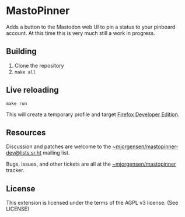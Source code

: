 # MastoPinner

Adds a button to the Mastodon web UI to pin a status to your pinboard account.
At this time this is very much still a work in progress.

## Building

1. Clone the repository
2. `make all`

## Live reloading

	make run

This will create a temporary profile and target [Firefox Developer Edition][0].

[0]: https://www.mozilla.org/en-US/firefox/developer/

## Resources

Discussion and patches are welcome to the
[~mjorgensen/mastopinner-dev@lists.sr.ht][1] mailing list.

Bugs, issues, and other tickets are all at the [~mjorgensen/mastopinner][2]
tracker.

[1]:mailto:~mjorgensen/mastopinner-dev@list.sr.ht
[2]:https://todo.sr.ht/~mjorgensen/mastopinner

## License

This extension is licensed under the terms of the AGPL v3 license.
(See LICENSE)
